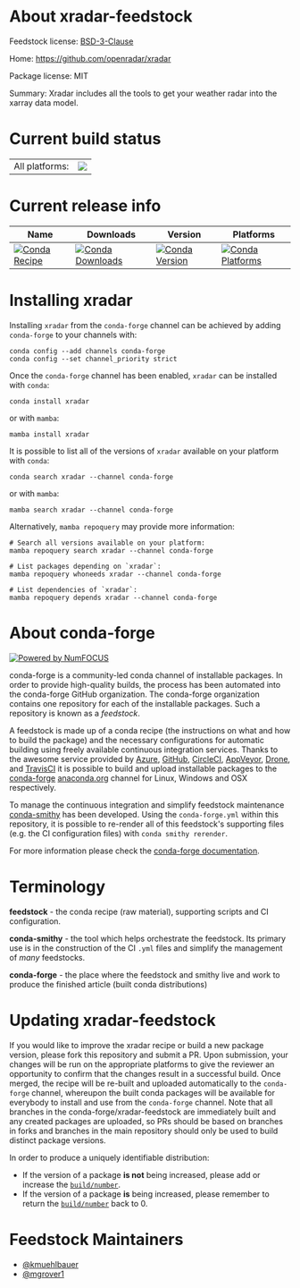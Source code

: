About xradar-feedstock
======================

Feedstock license: [BSD-3-Clause](https://github.com/conda-forge/xradar-feedstock/blob/main/LICENSE.txt)

Home: https://github.com/openradar/xradar

Package license: MIT

Summary: Xradar includes all the tools to get your weather radar into the xarray data model.

Current build status
====================


<table><tr><td>All platforms:</td>
    <td>
      <a href="https://dev.azure.com/conda-forge/feedstock-builds/_build/latest?definitionId=17354&branchName=main">
        <img src="https://dev.azure.com/conda-forge/feedstock-builds/_apis/build/status/xradar-feedstock?branchName=main">
      </a>
    </td>
  </tr>
</table>

Current release info
====================

| Name | Downloads | Version | Platforms |
| --- | --- | --- | --- |
| [![Conda Recipe](https://img.shields.io/badge/recipe-xradar-green.svg)](https://anaconda.org/conda-forge/xradar) | [![Conda Downloads](https://img.shields.io/conda/dn/conda-forge/xradar.svg)](https://anaconda.org/conda-forge/xradar) | [![Conda Version](https://img.shields.io/conda/vn/conda-forge/xradar.svg)](https://anaconda.org/conda-forge/xradar) | [![Conda Platforms](https://img.shields.io/conda/pn/conda-forge/xradar.svg)](https://anaconda.org/conda-forge/xradar) |

Installing xradar
=================

Installing `xradar` from the `conda-forge` channel can be achieved by adding `conda-forge` to your channels with:

```
conda config --add channels conda-forge
conda config --set channel_priority strict
```

Once the `conda-forge` channel has been enabled, `xradar` can be installed with `conda`:

```
conda install xradar
```

or with `mamba`:

```
mamba install xradar
```

It is possible to list all of the versions of `xradar` available on your platform with `conda`:

```
conda search xradar --channel conda-forge
```

or with `mamba`:

```
mamba search xradar --channel conda-forge
```

Alternatively, `mamba repoquery` may provide more information:

```
# Search all versions available on your platform:
mamba repoquery search xradar --channel conda-forge

# List packages depending on `xradar`:
mamba repoquery whoneeds xradar --channel conda-forge

# List dependencies of `xradar`:
mamba repoquery depends xradar --channel conda-forge
```


About conda-forge
=================

[![Powered by
NumFOCUS](https://img.shields.io/badge/powered%20by-NumFOCUS-orange.svg?style=flat&colorA=E1523D&colorB=007D8A)](https://numfocus.org)

conda-forge is a community-led conda channel of installable packages.
In order to provide high-quality builds, the process has been automated into the
conda-forge GitHub organization. The conda-forge organization contains one repository
for each of the installable packages. Such a repository is known as a *feedstock*.

A feedstock is made up of a conda recipe (the instructions on what and how to build
the package) and the necessary configurations for automatic building using freely
available continuous integration services. Thanks to the awesome service provided by
[Azure](https://azure.microsoft.com/en-us/services/devops/), [GitHub](https://github.com/),
[CircleCI](https://circleci.com/), [AppVeyor](https://www.appveyor.com/),
[Drone](https://cloud.drone.io/welcome), and [TravisCI](https://travis-ci.com/)
it is possible to build and upload installable packages to the
[conda-forge](https://anaconda.org/conda-forge) [anaconda.org](https://anaconda.org/)
channel for Linux, Windows and OSX respectively.

To manage the continuous integration and simplify feedstock maintenance
[conda-smithy](https://github.com/conda-forge/conda-smithy) has been developed.
Using the ``conda-forge.yml`` within this repository, it is possible to re-render all of
this feedstock's supporting files (e.g. the CI configuration files) with ``conda smithy rerender``.

For more information please check the [conda-forge documentation](https://conda-forge.org/docs/).

Terminology
===========

**feedstock** - the conda recipe (raw material), supporting scripts and CI configuration.

**conda-smithy** - the tool which helps orchestrate the feedstock.
                   Its primary use is in the construction of the CI ``.yml`` files
                   and simplify the management of *many* feedstocks.

**conda-forge** - the place where the feedstock and smithy live and work to
                  produce the finished article (built conda distributions)


Updating xradar-feedstock
=========================

If you would like to improve the xradar recipe or build a new
package version, please fork this repository and submit a PR. Upon submission,
your changes will be run on the appropriate platforms to give the reviewer an
opportunity to confirm that the changes result in a successful build. Once
merged, the recipe will be re-built and uploaded automatically to the
`conda-forge` channel, whereupon the built conda packages will be available for
everybody to install and use from the `conda-forge` channel.
Note that all branches in the conda-forge/xradar-feedstock are
immediately built and any created packages are uploaded, so PRs should be based
on branches in forks and branches in the main repository should only be used to
build distinct package versions.

In order to produce a uniquely identifiable distribution:
 * If the version of a package **is not** being increased, please add or increase
   the [``build/number``](https://docs.conda.io/projects/conda-build/en/latest/resources/define-metadata.html#build-number-and-string).
 * If the version of a package **is** being increased, please remember to return
   the [``build/number``](https://docs.conda.io/projects/conda-build/en/latest/resources/define-metadata.html#build-number-and-string)
   back to 0.

Feedstock Maintainers
=====================

* [@kmuehlbauer](https://github.com/kmuehlbauer/)
* [@mgrover1](https://github.com/mgrover1/)

